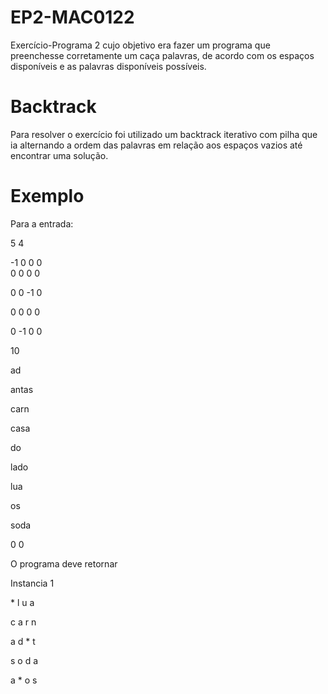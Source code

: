 # EP2-MAC0122

Exercício-Programa 2 cujo objetivo era fazer um programa que preenchesse corretamente um caça
palavras, de acordo com os espaços disponíveis e as palavras disponíveis possíveis.


# Backtrack

Para resolver o exercício foi utilizado um backtrack iterativo com pilha que ia alternando a ordem
das palavras em relação aos espaços vazios até encontrar uma solução.


# Exemplo

Para a entrada:

5 4

-1 0 0 0\
0 0 0 0

0 0 -1 0

0 0 0 0

0 -1 0 0

10

ad

antas

carn

casa

do

lado

lua

os

soda

0 0

O programa deve retornar

Instancia 1

\* l u a

c a r n

a d * t

s o d a

a * o s
